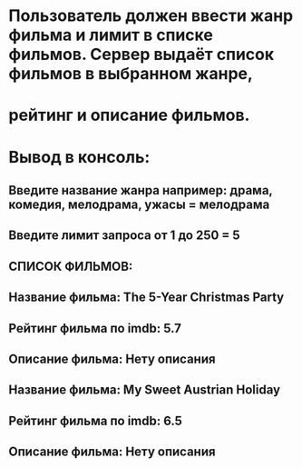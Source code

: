 # Пользователь должен ввести жанр фильма и лимит в списке фильмов. Сервер выдаёт список фильмов в выбранном жанре,
# рейтинг и описание фильмов.

# Вывод в консоль:

## Введите название жанра например: драма, комедия, мелодрама, ужасы  = мелодрама
## Введите лимит запроса от 1 до 250 = 5

 ## СПИСОК ФИЛЬМОВ: 


## Название фильма:  The 5-Year Christmas Party
## Рейтинг фильма по imdb:  5.7
## Описание фильма:  Нету описания

## Название фильма:  My Sweet Austrian Holiday
## Рейтинг фильма по imdb:  6.5
## Описание фильма:  Нету описания